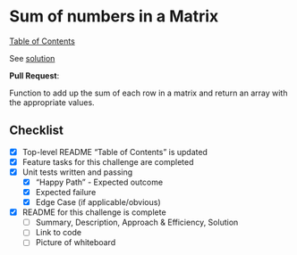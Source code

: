 # Sum of numbers in a Matrix

[Table of Contents](../../../README.md)

See [solution](array_sum_of_matrix.py)

__Pull Request__:

Function to add up the sum of each row in a matrix and return an array with the appropriate values.





## Checklist
 - [x] Top-level README “Table of Contents” is updated
 - [x] Feature tasks for this challenge are completed
 - [x] Unit tests written and passing
     - [x] “Happy Path” - Expected outcome
     - [x] Expected failure
     - [x] Edge Case (if applicable/obvious)
 - [x] README for this challenge is complete
     - [ ] Summary, Description, Approach & Efficiency, Solution
     - [ ] Link to code
     - [ ] Picture of whiteboard
